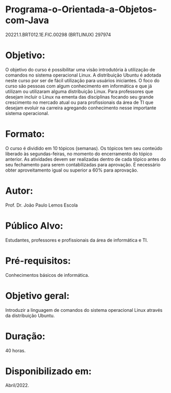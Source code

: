 # Programa-o-Orientada-a-Objetos-com-Java
20221.1.BRT012.1E.FIC.00298 (BRTLINUX) 297974

# Objetivo:

O objetivo do curso é possibilitar uma visão introdutória à utilização de comandos no sistema operacional Linux. A distribuição Ubuntu é adotada neste curso por ser de fácil utilização para usuários iniciantes. O foco do curso são pessoas com algum conhecimento em informática e que já utilizam ou utilizaram alguma distribuição Linux. Para professores que desejam incluir o Linux na ementa das disciplinas focando seu grande crescimento no mercado atual ou para profissionais da área de TI que desejam evoluir na carreira agregando conhecimento nesse importante sistema operacional.

# Formato:
O curso é dividido em 10 tópicos (semanas). Os tópicos tem seu conteúdo liberado às segundas-feiras, no momento do encerramento do tópico anterior. As atividades devem ser realizadas dentro de cada tópico antes do seu fechamento para serem contabilizadas para aprovação. É necessário obter aproveitamento igual ou superior a 60% para aprovação.

# Autor:
Prof. Dr. João Paulo Lemos Escola

# Público Alvo: 
Estudantes, professores e profissionais da área de informática e TI.

# Pré-requisitos: 
Conhecimentos básicos de informática.

# Objetivo geral: 
Introduzir a linguagem de comandos do sistema operacional Linux através da distribuição Ubuntu.

# Duração: 
40 horas.

# Disponibilizado em: 
Abril/2022.